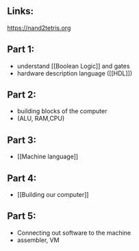 ## Links:
https://nand2tetris.org

## Part 1: 
- understand [[Boolean Logic]] and gates
- hardware description language ([[HDL]])

## Part 2:
- building blocks of the computer
- (ALU, RAM,CPU)

## Part 3:
- [[Machine language]]

## Part 4:
- [[Building our computer]]

## Part 5:
- Connecting out software to the machine
- assembler, VM

